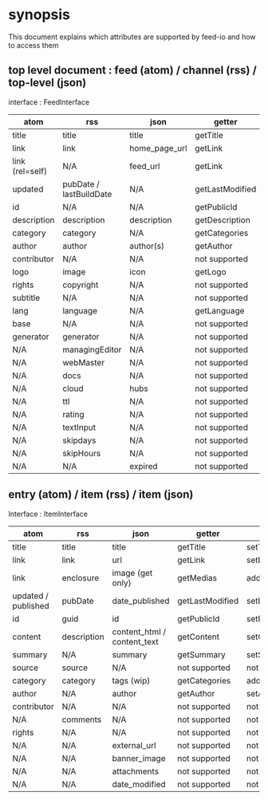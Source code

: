 # synopsis

This document explains which attributes are supported by feed-io and how to access them

## top level document : feed (atom) / channel (rss) / top-level (json)

interface : FeedInterface

| atom            | rss                     | json          | getter          | setter          |
| --------------- | ----------------------- | ------------- | --------------- | --------------- |
| title           | title                   | title         | getTitle        | setTitle        |
| link            | link                    | home_page_url | getLink         | setLink         |
| link (rel=self) | N/A                     | feed_url      | getLink         | setLink         |
| updated         | pubDate / lastBuildDate | N/A           | getLastModified | setLastModified |
| id              | N/A                     | N/A           | getPublicId     | setPublicId     |
| description     | description             | description   | getDescription  | setDescription  |
| category        | category                | N/A           | getCategories   | addCategory     |
| author          | author                  | author(s)     | getAuthor       | setAuthor       |
| contributor     | N/A                     | N/A           | not supported   | not supported   |
| logo            | image                   | icon          | getLogo         | setLogo         |
| rights          | copyright               | N/A           | not supported   | not supported   |
| subtitle        | N/A                     | N/A           | not supported   | not supported   |
| lang            | language                | N/A           | getLanguage     | setLanguage     |
| base            | N/A                     | N/A           | not supported   | not supported   |
| generator       | generator               | N/A           | not supported   | not supported   |
| N/A             | managingEditor          | N/A           | not supported   | not supported   |
| N/A             | webMaster               | N/A           | not supported   | not supported   |
| N/A             | docs                    | N/A           | not supported   | not supported   |
| N/A             | cloud                   | hubs          | not supported   | not supported   |
| N/A             | ttl                     | N/A           | not supported   | not supported   |
| N/A             | rating                  | N/A           | not supported   | not supported   |
| N/A             | textInput               | N/A           | not supported   | not supported   |
| N/A             | skipdays                | N/A           | not supported   | not supported   |
| N/A             | skipHours               | N/A           | not supported   | not supported   |
| N/A             | N/A                     | expired       | not supported   | not supported   |

## entry (atom) / item (rss) / item (json)

Interface : ItemInterface

| atom                | rss         | json                        | getter          | setter          |
| ------------------- | ----------- | --------------------------- | --------------- | --------------- |
| title               | title       | title                       | getTitle        | setTitle        |
| link                | link        | url                         | getLink         | setLink         |
| link                | enclosure   | image (get only)            | getMedias       | addMedia        |
| updated / published | pubDate     | date_published              | getLastModified | setLastModified |
| id                  | guid        | id                          | getPublicId     | setPublicId     |
| content             | description | content_html / content_text | getContent      | setContent      |
| summary             | N/A         | summary                     | getSummary      | setSummary      |
| source              | source      | N/A                         | not supported   | not supported   |
| category            | category    | tags (wip)                  | getCategories   | addCategory     |
| author              | N/A         | author                      | getAuthor       | setAuthor       |
| contributor         | N/A         | N/A                         | not supported   | not supported   |
| N/A                 | comments    | N/A                         | not supported   | not supported   |
| rights              | N/A         | N/A                         | not supported   | not supported   |
| N/A                 | N/A         | external_url                | not supported   | not supported   |
| N/A                 | N/A         | banner_image                | not supported   | not supported   |
| N/A                 | N/A         | attachments                 | not supported   | not supported   |
| N/A                 | N/A         | date_modified               | not supported   | not supported   |

